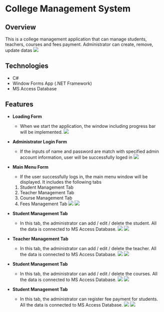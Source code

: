 # College Management System

## Overview
This is a college management application that can manage students, teachers, courses and fees payment. Administrator can create, remove, update datas 
![](images/bookshop-main.png)

## Technologies
- C#
- Window Forms App (.NET Framework)
- MS Access Database

## Features
- **Loading Form**
  - When we start the application, the window including progress bar will be implemented.
![](images/bookshop-save.png)

- **Administrator Login Form**
  -  If the inputs of name and password are match with specified admin account information, user will be successfully loged in
![](images/bookshop-search.jpg)

- **Main Menu Form**
  -  If the user successfully logs in, the main menu window will be displayed. It includes the following tabs
  1. Student Management Tab
  2. Teacher Management Tab
  3. Course Management Tab
  4. Fees Management Tab
![](images/bookshop-update.png)
![](images/bookshop-updateResult.png)

- **Student Management Tab**
  -  In this tab, the administrator can add / edit / delete the student. All the data is connected to MS Access Database. 
![](images/bookshop-delete.png)
![](images/bookshop-deleteResult.png)

- **Teacher Management Tab**
  -  In this tab, the administrator can add / edit / delete the teacher. All the data is connected to MS Access Database. 
![](images/bookshop-delete.png)
![](images/bookshop-deleteResult.png)

- **Student Management Tab**
  -  In this tab, the administrator can add / edit / delete the courses. All the data is connected to MS Access Database. 
![](images/bookshop-delete.png)
![](images/bookshop-deleteResult.png)

- **Student Management Tab**
  -  In this tab, the administrator can register fee payment for students. All the data is connected to MS Access Database. 
![](images/bookshop-delete.png)
![](images/bookshop-deleteResult.png)
